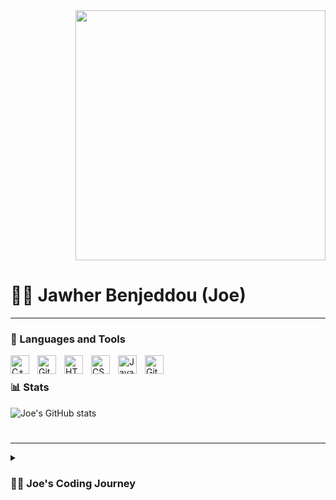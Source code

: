 <div id="header" align="right">
    <img src="https://media.giphy.com/media/ASd0Ukj0y3qMM/giphy.gif" width="400px"/>
</div>
  
  
# 👨‍💻 Jawher Benjeddou (Joe)
---

### 🧰 Languages and Tools
<img align="left" alt="C++ (Main Langage)" width="30px" style="padding-right:10px;" src="https://cdn.jsdelivr.net/gh/devicons/devicon/icons/cplusplus/cplusplus-line.svg" />
<img align="left" alt="Git" width="30px" style="padding-right:10px;" src="https://cdn.jsdelivr.net/gh/devicons/devicon/icons/git/git-original.svg" />
<img align="left" alt="HTML (some)" width="30px" style="padding-right:10px;" src="https://cdn.jsdelivr.net/gh/devicons/devicon/icons/html5/html5-plain.svg" />
<img align="left" alt="CSS (some)" width="30px" style="padding-right:10px;" src="https://cdn.jsdelivr.net/gh/devicons/devicon/icons/css3/css3-plain.svg" />
<img align="left" alt="JavaScript(some)" width="30px" style="padding-right:10px;" src="https://cdn.jsdelivr.net/gh/devicons/devicon/icons/javascript/javascript-plain.svg" />

<img align="left" alt="GitHub" width="30px" style="padding-right:10px;" src="https://cdn.jsdelivr.net/gh/devicons/devicon/icons/github/github-original.svg" />
<br />

### 📊 Stats

![Joe's GitHub stats](https://github-readme-stats.vercel.app/api?username=JawherBenjeddou&show_icons=true&theme=gruvbox)

<!-- ![GitHub Streak](https://streak-stats.demolab.com?user=JawherBenjeddou&theme=gruvbox&border_radius=4.5) -->

#
---
<details>
 <summary><h3>👨‍💻 Joe's Coding Journey</h3></summary>

